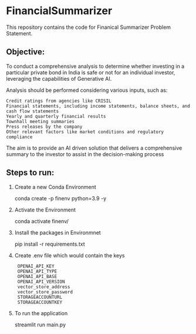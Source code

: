 # FinancialSummarizer
This repository contains the code for Finanical Summarizer Problem Statement.

## Objective:
To conduct a comprehensive analysis to determine whether investing in a particular private bond in India is safe or not for an individual investor, leveraging the capabilities of Generative AI. ​

Analysis should be performed considering various inputs, such as:​

    Credit ratings from agencies like CRISIL​
    Financial statements, including income statements, balance sheets, and cash flow statements​
    Yearly and quarterly financial results​
    Townhall meeting summaries​
    Press releases by the company​
    Other relevant factors like market conditions and regulatory compliance​

The aim is to provide an AI driven solution that delivers a comprehensive summary to the investor to assist in the decision-making process

## Steps to run: 
1. Create a new Conda Environment

    conda create -p finenv python=3.9 -y

2. Activate the Environment

    conda activate finenv/

3. Install the packages in Environmnet

    pip install -r  requirements.txt

4. Create .env file which would contain the keys

        OPENAI_API_KEY 
        OPENAI_API_TYPE 
        OPENAI_API_BASE 
        OPENAI_API_VERSION 
        vector_store_address 
        vector_store_password 
        STORAGEACCOUNTURL
        STORAGEACCOUNTKEY

5. To run the application

    streamlit run main.py